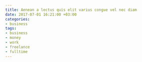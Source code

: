 ```yaml
---
title: Aenean a lectus quis elit varius congue vel nec diam
date: 2017-07-01 16:21:00 +03:00
categories:
- business
tags:
- business
- money
- work
- freelance
- fulltime
---
```


